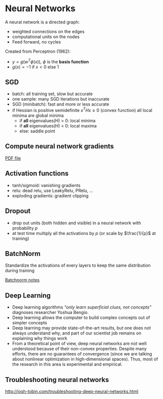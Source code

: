 # Neural Networks

A neural network is a directed graph:

- weighted connections on the edges
- computational units on the nodes
- Feed forward, no cycles

Created from Perceptron (1962):

- $y=g(w^{T}\phi(x))$, $\phi$ is the **basis function**
- $g(x) = -1$ if $x<0$ else $1$

## SGD

- batch: all training set, slow but accurate
- one sample: many SGD iterations but inaccurate
- SGD (minibatch): fast and more or less accurate
- if Hessian is positive semidefinite $x^{T}Hx \ge 0$ (convex function) all local minima are global minima
  - if **all** eigenvalues(H) > 0: local minima
  - if **all** eigenvalues(H) < 0: local maxima
  - else: saddle point

## Compute neural network gradients

[PDF file](./Computing%20Neural%20Network%20Gradients.pdf)

## Activation functions

- tanh/sigmoid: vanishing gradients
- relu: dead relu, use LeakyRelu, PRelu, ...
- exploding gradients: gradient clipping

## Dropout

- drop out units (both hidden and visible) in a neural network with probability $p$
- at test time multiply all the activations by $p$ (or scale by $\frac{1}{p}$ at training)

## BatchNorm

Standardize the activations of every layers to keep the same distribution during training

[Batchnorm notes](./batchnorm/batchnorm.md)

## Deep Learning

- Deep learning algorithms *"only learn superficial clues, not concepts"* diagnoses researcher Yoshua Bengio.
- Deep learning allows the computer to build complex concepts out of simpler concepts
- Deep learning may provide state-of-the-art results, but one does not always understand why, and part of our scientist job remains on explaining why things work
- From a theoretical point of view, deep neural networks are not well understood because of their non-convex properties. Despite many efforts, there are no guarantees of convergence (since we are talking about nonlinear optimization in high-dimensional spaces). Thus, most of the research in this area is experimental and empirical.

## Troubleshooting neural networks

<http://josh-tobin.com/troubleshooting-deep-neural-networks.html>
